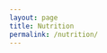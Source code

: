 ```yaml
---
layout: page
title: Nutrition
permalink: /nutrition/
---
```


<div class="content">
    <!--
        <dt data-lang=""><a href="" title=""></a></dt>

        <dt></dt>
        <dd>
            <ol>
                <li data-lang=""><a href="" title=""></a></li>
            </ol>
        </dd>
    -->

    <section class="info-section">
        <h4 class="info-section-title">Diet</h4>
        <dl class="info-section-list">
            <dt data-lang="en"><a href="http://ultimatepaleoguide.com/guide/">The Ultimate Paleo Diet Guide</a></dt>
            <dt data-lang="pl"><a href="http://rekompozycja.pl/leangains/">Leangains</a></dt>
        </dl>
    </section>

    <section class="info-section">
        <h4 class="info-section-title">Calories</h4>
        <dl class="info-section-list">
            <dt>Meal frequency</dt>
            <dd>
                <ol>
                    <li data-lang="en"><a href="http://www.bodyrecomposition.com/research-review/meal-frequency-and-energy-balance-research-review.html/">Meal Frequency and Energy Balance</a></li>
                    <li data-lang="en"><a href="http://www.ncbi.nlm.nih.gov/pubmed/9155494">Meal frequency and energy balance</a></li>
                    <li data-lang="en"><a href="http://www.ncbi.nlm.nih.gov/pubmed/19943985">Increased meal frequency does not promote greater weight loss in subjects who were prescribed an 8-week equi-energetic energy-restricted diet.</a></li>
                    <li data-lang="en"><a href="http://www.ncbi.nlm.nih.gov/pubmed/8399092">Effect of the pattern of food intake on human energy metabolism.</a></li>
                </ol>
            </dd>

            <dt data-lang="en"><a href="http://evidencemag.com/why-calories-count/">Why calories count</a></dt>
        </dl>
    </section>

    <section class="info-section">
        <h4 class="info-section-title">Macronutrients</h4>
        <dl class="info-section-list">
            <dt>Protein intake</dt>
            <dd>
                <ol>
                    <li data-lang="en"><a href="http://suppversity.blogspot.mx/2013/06/evidence-from-metabolic-ward-16-24gkg.html">Evidence From the Metabolic Ward: 1.6-2.4g/kg Protein Turn Short Term Weight Loss Intervention into a Fat Loss Diet</a></li>
                    <li data-lang="en"><a href="http://bayesianbodybuilding.com/the-myth-of-1glb-optimal-protein-intake-for-bodybuilders">The Myth of 1 g/lb: Optimal Protein Intake for Bodybuilders</a></li>
                    <li data-lang="en"><a href="http://www.researchgate.net/publication/257350851_A_Systematic_Review_of_Dietary_Protein_During_Caloric_Restriction_in_Resistance_Trained_Lean_Athletes_A_Case_for_Higher_Intakes">A Systematic Review of Dietary Protein During Caloric Restriction in Resistance Trained Lean Athletes: A Case for Higher Intakes.</a></li>
                </ol>
            </dd>

            <dt>Protein role in weight loss</dt>
            <dd>
                <ol>
                    <li data-lang="en"><a href="http://www.ncbi.nlm.nih.gov/pubmed/23107521">Dietary protein - its role in satiety, energetics, weight loss and health.</a></li>
                    <li data-lang="en"><a href="http://www.ncbi.nlm.nih.gov/pubmed/25644344">Whey Protein Supplementation Preserves Postprandial Myofibrillar Protein Synthesis during Short-Term Energy Restriction in Overweight and Obese Adults.</a></li>
                    <li data-lang="en"><a href="http://www.ncbi.nlm.nih.gov/pubmed/25646324">A high whey protein-, leucine-, and vitamin D-enriched supplement preserves muscle mass during intentional weight loss in obese older adults: a double-blind randomized controlled trial.</a></li>
                    <li data-lang="en"><a href="http://www.ncbi.nlm.nih.gov/pubmed/19927027">Increased protein intake reduces lean body mass loss during weight loss in athletes.</a></li>
                    <li data-lang="en"><a href="http://www.ncbi.nlm.nih.gov/pubmed/18769212">Benefits of high-protein weight loss diets: enough evidence for practice?</a></li>
                    <li data-lang="en"><a href="http://www.ncbi.nlm.nih.gov/pubmed/19400750">Dietary protein, weight loss, and weight maintenance.</a></li>
                    <li data-lang="en"><a href="http://www.ncbi.nlm.nih.gov/pmc/articles/PMC2289832/">A whey-protein supplement increases fat loss and spares lean muscle in obese subjects: a randomized human clinical study</a></li>
                    <li data-lang="en"><a href="http://www.ncbi.nlm.nih.gov/pubmed/24528939">Glucose uptake by the brain on chronic high-protein weight-loss diets with either moderate or low amounts of carbohydrate.</a></li>
                    <li data-lang="en"><a href="http://www.ncbi.nlm.nih.gov/pubmed/15051856">Dietary protein impact on glycemic control during weight loss.</a></li>
                    <li data-lang="en"><a href="http://www.ncbi.nlm.nih.gov/pubmed/15941879">Effect of an energy-restricted, high-protein, low-fat diet relative to a conventional high-carbohydrate, low-fat diet on weight loss, body composition, nutritional status, and markers of cardiovascular health in obese women.</a></li>
                    <li data-lang="en"><a href="http://www.ncbi.nlm.nih.gov/pubmed/15788122">Additional protein intake limits weight regain after weight loss in humans.</a></li>
                    <li data-lang="en"><a href="http://www.ncbi.nlm.nih.gov/pubmed/14710168">High protein intake sustains weight maintenance after body weight loss in humans.</a></li>
                    <li data-lang="en"><a href="http://www.ncbi.nlm.nih.gov/pubmed/17299116">Higher protein intake preserves lean mass and satiety with weight loss in pre-obese and obese women.</a></li>
                    <li data-lang="en"><a href="http://www.ncbi.nlm.nih.gov/pubmed/12704402">Effect of a high-protein, energy-restricted diet on weight loss and energy expenditure after weight stabilization in hyperinsulinemic subjects.</a></li>
                    <li data-lang="en"><a href="http://www.ncbi.nlm.nih.gov/pubmed/18175733">Long-term effects of a high-protein weight-loss diet.</a></li>
                    <li data-lang="en"><a href="http://www.ncbi.nlm.nih.gov/pubmed/15466943">The effects of high protein diets on thermogenesis, satiety and weight loss: a critical review.</a></li>
                    <li data-lang="en"><a href="http://www.ncbi.nlm.nih.gov/pubmed/12144197">High-protein weight-loss diets: are they safe and do they work? A review of the experimental and epidemiologic data.</a></li>
                    <li data-lang="en"><a href="http://www.ncbi.nlm.nih.gov/pubmed/18469287">Protein, weight management, and satiety.</a></li>
                    <li data-lang="en"><a href="http://www.ncbi.nlm.nih.gov/pubmed/23592676">Normal vs. high-protein weight loss diets in men: effects on body composition and indices of metabolic syndrome.</a></li>
                    <li data-lang="en"><a href="http://www.ncbi.nlm.nih.gov/pubmed/20578205">Enhanced weight loss with protein-enriched meal replacements in subjects with the metabolic syndrome.</a></li>
                </ol>
            </dd>

            <dt>Alcohol</dt>
            <dd>
                <ol>
                    <li data-lang="en"><a href="http://bayesianbodybuilding.com/science-binge-drinking/">The science of binge drinking: 7 Tips to get wasted without wasting your gains</a></li>
                </ol>
            </dd>

            <dt data-lang="en"><a href="http://bayesianbodybuilding.com/carbs-vs-fat-research-update/">Carbs vs. fat research</a></dt>
            <dt data-lang="en"><a href="http://www.ncbi.nlm.nih.gov/pubmed/19246357">Comparison of weight-loss diets with different compositions of fat, protein, and carbohydrates.</a></dt>
            <dt data-lang="en"><a href="http://muscleevo.net/should-you-eat-carbs-and-fat-together/">Should You Eat Carbs and Fat Together?</a></dt>
        </dl>
    </section>

    <section class="info-section">
        <h4 class="info-section-title">Supplements</h4>
        <dl class="info-section-list">
            <dt>Creatine</dt>
            <dd>
                <ol>
                    <li data-lang="en"><a href="http://www.aworkoutroutine.com/taking-creatine/">The Ultimate Guide To Taking Creatine</a></li>
                </ol>
            </dd>

            <dt data-lang="en"><a href="http://www.ncbi.nlm.nih.gov/pubmed/17136944">Effect of creatine and beta-alanine supplementation on performance and endocrine responses in strength/power athletes.</a></dt>
        </dl>
    </section>

    <section class="info-section">
        <h4 class="info-section-title">Food</h4>
        <dl class="info-section-list">
            <dt>Artificial Sweeteners and Insulin Changes</dt>
            <dd>
                <ol>
                    <li data-lang="en"><a href="http://examine.com/faq/do-artificial-sweeteners-spike-insulin.html">Do artificial sweeteners spike insulin?</a></li>
                    <li data-lang="en"><a href="http://www.ncbi.nlm.nih.gov/pmc/articles/PMC2782974/">Ingestion of Diet Soda Before a Glucose Load Augments Glucagon-Like Peptide-1 Secretion</a></li>
                    <li data-lang="en"><a href="http://propanefitness.com/does-acesulfame-k-spike-insulin/">Does Acesulfame K Spike Insulin?</a></li>
                    <li data-lang="en"><a href="http://www.marksdailyapple.com/artificial-sweeteners-insulin/">Do Artificial Sweeteners Cause an Insulin Spike</a></li>
                </ol>
            </dd>

            <dt>Brown rice</dt>
            <dd>
                <ol>
                    <li data-lang="en"><a href="http://www.ncbi.nlm.nih.gov/pubmed/9302338">Comparison of the nutritional value between brown rice and white rice</a></li>
                    <li data-lang="en"><a href="http://www.ncbi.nlm.nih.gov/pubmed/2822877">Effects of brown rice on apparent digestibility and balance of nutrients in young men on low protein diets</a></li>
                </ol>
            </dd>
        </dl>
    </section>

    <section class="info-section">
        <h4 class="info-section-title">Health</h4>
        <dl class="info-section-list">
            <dt>Cholesterol</dt>
            <dd>
                <ol>
                    <li data-lang="en"><a href="http://caloriesproper.com/lipid-hypothesis-2-0-eat-butter/">Lipid Hypothesis 2.0: Eat Butter</a></li>
                </ol>
            </dd>
        </dl>
    </section>

    <section class="info-section">
        <h4 class="info-section-title">Weight loss</h4>
        <dl class="info-section-list">
            <dt>Starvation mode</dt>
            <dd>
                <ol>
                    <li data-lang="en"><a href="http://www.aworkoutroutine.com/starvation-mode/">Starvation Mode: Is It A Myth? Is It Real? Is Your Body In It Right Now?</a></li>
                    <li data-lang="en"><a href="http://www.nowloss.com/starvation-mode-myth.htm">Starvation Mode Myth</a></li>
                </ol>
            </dd>

            <dt>Very Low Calories Diet (VLCD)</dt>
            <dd>
                <ol>
                    <li data-lang="en"><a href="http://www.ncbi.nlm.nih.gov/m/pubmed/10204826/">Effects of resistance vs. aerobic training combined with an 800 calorie liquid diet on lean body mass and resting metabolic rate.</a></li>
                </ol>
            </dd>
        </dl>
    </section>

    <section class="info-section">
        <h4 class="info-section-title">Muscle gain</h4>
        <dl class="info-section-list">
            <dt>To bulk? or not to bulk?</dt>
            <dd>
                <ol>
                    <li data-lang="en"><a href="http://www.t-nation.com/diet-fat-loss/bulking-diet-delusion">The Bulking Diet Delusion</a></li>
                </ol>
            </dd>
        </dl>
    </section>

    <section class="info-section">
        <h4 class="info-section-title">Cooking recipes</h4>
        <dl class="info-section-list">
            <dt data-lang="en"><a href="http://proteinpow.com/">Protein Pow | The World&#039;s Best Protein Powder Recipes</a></dt>
        </dl>
    </section>

    <section class="info-section">
        <h4 class="info-section-title">Other resources</h4>
        <dl class="info-section-list">
            <dt data-lang="en"><a href="http://exrx.net">ExRx.net (Exercise Prescription on the Internet)</a></dt>
            <dt data-lang="en"><a href="http://examine.com/">Independent Analysis on Supplements &amp; Nutrition | Examine.com</a></dt>
            <dt data-lang="en"><a href="http://simplesciencefitness.com/">Simple Science Fitness. Burn Fat. Build Muscle. Be Healthy.</a></dt>
            <dt data-lang="en"><a href="http://bayesianbodybuilding.com/">Bayesian Bodybuilding</a></dt>
            <dt data-lang="en"><a href="http://www.bodyrecomposition.com/">Bodyrecomposition</a></dt>
            <dt data-lang="en"><a href="http://rippedbody.jp/">RippedBody.jp | No Nonsense Diet &amp; Training Guides</a></dt>
            <dt data-lang="en"><a href="http://www.leangains.com/">Intermittent fasting diet for fat loss, muscle gain and health</a></dt>
            <dt data-lang="pl"><a href="http://www.fiteligent.pl/">Fiteligent</a></dt>
            <dt data-lang="pl"><a href="http://rekompozycja.pl/">Rekompozycja</a></dt>
        </dl>
    </section>
</div>

